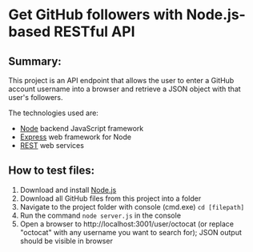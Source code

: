 # Get GitHub followers with Node.js-based RESTful API

## Summary:

This project is an API endpoint that allows the user to enter a GitHub account username into a browser and retrieve a JSON object with that user's followers.

The technologies used are:

* [Node](https://nodejs.org/en/) backend JavaScript framework
* [Express](https://expressjs.com/) web framework for Node
* [REST]("https://en.wikipedia.org/wiki/Representational_state_transfer") web services
    
	
## How to test files:

 1. Download and install [Node.js](https://nodejs.org/en/)
 2. Download all GitHub files from this project into a folder
 3. Navigate to the project folder with console (cmd.exe) `cd [filepath]`
 4. Run the command `node server.js` in the console
 5. Open a browser to http://localhost:3001/user/octocat (or replace "octocat" with any username you want to search for); JSON output should be visible in browser